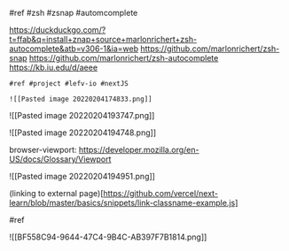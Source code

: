 #ref #zsh #zsnap #automcomplete

https://duckduckgo.com/?t=ffab&q=install+znap+source+marlonrichert+zsh-autocomplete&atb=v306-1&ia=web
  https://github.com/marlonrichert/zsh-snap
  https://github.com/marlonrichert/zsh-autocomplete
    https://kb.iu.edu/d/aeee


	#ref #project #lefv-io #nextJS

	![[Pasted image 20220204174833.png]]

![[Pasted image 20220204193747.png]]

![[Pasted image 20220204194748.png]]



browser-viewport: https://developer.mozilla.org/en-US/docs/Glossary/Viewport

![[Pasted image 20220204194951.png]]

(linking to external page)[https://github.com/vercel/next-learn/blob/master/basics/snippets/link-classname-example.js]

#ref 

![[BF558C94-9644-47C4-9B4C-AB397F7B1814.png]]

